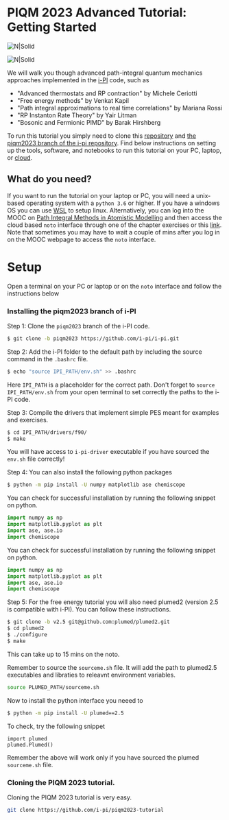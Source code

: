 # PIQM 2023 Advanced Tutorial: Getting Started

![N|Solid](https://ipi-code.org/images/ipi-logo-alpha.png)

![N|Solid](https://static.wixstatic.com/media/32ed9b_173c699a443e4ff18823ccfd12a9b54f~mv2.png/v1/crop/x_38,y_113,w_997,h_351/fill/w_187,h_66,al_c,q_85,usm_0.66_1.00_0.01,enc_auto/PIOM.png)

We will walk you though advanced path-integral quantum mechanics approaches implemented in the [i-PI](https://ipi-code.org/) code, such as 
- "Advanced thermostats and RP contraction" by  Michele Ceriotti
- "Free energy methods" by Venkat Kapil
- "Path integral approximations to real time correlations" by Mariana Rossi
- "RP Instanton Rate Theory" by Yair Litman
- "Bosonic and Fermionic PIMD" by Barak Hirshberg  

To run this tutorial you simply need to clone this [repository](https://github.com/i-pi/piqm2023-tutorial) and [the piqm2023 branch of the i-pi repository](https://github.com/i-pi/i-pi/tree/piqm2023). Find below instructions on setting up the tools, software, and notebooks to run this tutorial on your PC, laptop, or [cloud](https://courseware.epfl.ch/courses/course-v1:EPFL+X+2022/about).

## What do you need?

If you want to run the tutorial on your laptop or PC, you will need a unix-based operating system with a `python 3.6` or higher. If you have a windows OS you can use [WSL](https://learn.microsoft.com/en-us/windows/wsl/install) to setup linux. Alternatively, you can log into the MOOC on [Path Integral Methods in Atomistic Modelling]() and then access the cloud based `noto` interface through one of the chapter exercises or this  [link](https://noto-lti-1.epfl.ch/). Note that sometimes you may have to wait a couple of mins after you log in on the MOOC webpage to access the `noto` interface. 

# Setup

Open a terminal on your PC or laptop or on the `noto` interface and follow the instructions below

### Installing the piqm2023 branch of i-PI

Step 1: Clone the `piqm2023` branch of the i-PI code.
```sh
$ git clone -b piqm2023 https://github.com/i-pi/i-pi.git
```

Step 2: Add the i-PI folder to the default path by including the source command in the `.bashrc` file. 
```sh
$ echo "source IPI_PATH/env.sh" >> .bashrc
```
Here `IPI_PATH` is a placeholder for the correct path. Don't forget to `source IPI_PATH/env.sh` from your open terminal to set correctly the paths to the i-PI code.

Step 3: Compile the drivers that implement simple PES meant for examples and exercises.   
```sh
$ cd IPI_PATH/drivers/f90/
$ make
````
You will have access to `i-pi-driver` executable if you have sourced the `env.sh` file correctly!

Step 4: You can also install the following python packages
```sh
$ python -m pip install -U numpy matplotlib ase chemiscope
```
You can check for successful installation by running the following snippet on python.
```py
import numpy as np
import matplotlib.pyplot as plt
import ase, ase.io
import chemiscope
```

You can check for successful installation by running the following snippet on python.
```py
import numpy as np
import matplotlib.pyplot as plt
import ase, ase.io
import chemiscope
```

Step 5: For the free energy tutorial you will also need plumed2 (version 2.5 is compatible with i-PI). You can follow these instructions.

```sh
$ git clone -b v2.5 git@github.com:plumed/plumed2.git
$ cd plumed2
$ ./configure
$ make
```
This can take up to 15 mins on the noto. 

Remember to source the `sourceme.sh` file. It will add the path to plumed2.5 executables and libraties to releavnt environment variables.
```sh
source PLUMED_PATH/sourceme.sh
```

Now to install the python interface you neeed to 
```sh
$ python -m pip install -U plumed==2.5
```

To check, try the following snippet 
```
import plumed
plumed.Plumed()
```

Remember the above will work only if you have sourced the plumed `sourceme.sh` file.

### Cloning the PIQM 2023 tutorial. 

Cloning the PIQM 2023 tutorial is very easy. 

```sh
git clone https://github.com/i-pi/piqm2023-tutorial
```
